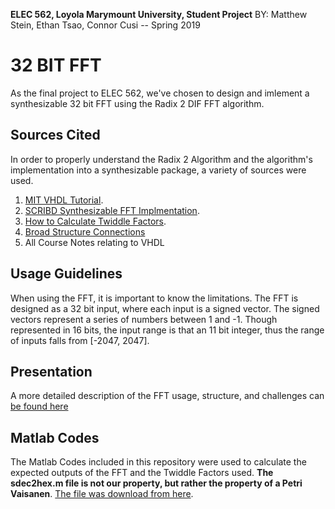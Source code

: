 **ELEC 562, Loyola Marymount University, Student Project** BY: Matthew Stein, Ethan Tsao, Connor Cusi -- Spring 2019

# 32 BIT FFT 
As the final project to ELEC 562, we've chosen to design and imlement a synthesizable 32 bit FFT using the Radix 2 DIF FFT algorithm. 

## Sources Cited
In order to properly understand the Radix 2 Algorithm and the algorithm's implementation into a synthesizable package, a variety of sources were used. 
 1. [MIT VHDL Tutorial](http://web.mit.edu/6.111/www/f2017/handouts/FFTtutorial121102.pdf). 
 2. [SCRIBD Synthesizable FFT Implmentation](https://www.scribd.com/doc/74682090/Implementation-Of-Fast-Fourier-Transform-FFT-Using-VHDL).
 3. [How to Calculate Twiddle Factors](https://www.dsprelated.com/showarticle/107.php).
 4. [Broad Structure Connections](https://ieeexplore.ieee.org/abstract/document/6168353)
 5. All Course Notes relating to VHDL 

## Usage Guidelines
When using the FFT, it is important to know the limitations. The FFT is designed as a 32 bit input, where each input is a signed vector. The signed vectors represent a series of numbers between 1 and -1. Though represented in 16 bits, the input range is that an 11 bit integer, thus the range of inputs falls from [-2047, 2047]. 

## Presentation
A more detailed description of the FFT usage, structure, and challenges can [be found here](https://docs.google.com/presentation/d/1zDaqLjIscPPB6FKJwXMmuKW6hB6pETyi-cwqOc6wG8M/edit?usp=sharing)

## Matlab Codes
The Matlab Codes included in this repository were used to calculate the expected outputs of the FFT and the Twiddle Factors used. **The sdec2hex.m file is not our property, but rather the property of a Petri Vaisanen**. [The file was download from here](https://www.mathworks.com/matlabcentral/fileexchange/47001-sdec2hex-m). 